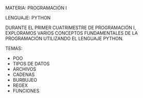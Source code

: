 MATERIA: PROGRAMACIÓN I

LENGUAJE: PYTHON

DURANTE EL PRIMER CUATRIMESTRE DE PROGRAMACIÓN I, EXPLORAMOS VARIOS CONCEPTOS FUNDAMENTALES DE LA PROGRAMACIÓN UTILIZANDO EL LENGUAJE PYTHON. 

TEMAS:

- POO
- TIPOS DE DATOS
- ARCHIVOS
- CADENAS
- BURBUJEO
- REGEX
- FUNCIONES

  
